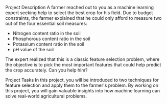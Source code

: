 Project Description
A farmer reached out to you as a machine learning expert seeking help to select the best crop for his field. Due to budget constraints, the farmer explained that he could only afford to measure two out of the four essential soil measures:

- Nitrogen content ratio in the soil
- Phosphorous content ratio in the soil
- Potassium content ratio in the soil
- pH value of the soil

The expert realized that this is a classic feature selection problem, where the objective is to pick the most important features that could help predict the crop accurately. Can you help him?

Project Tasks
In this project, you will be introduced to two techniques for feature selection and apply them to the farmer's problem. By working on this project, you will gain valuable insights into how machine learning can solve real-world agricultural problems.